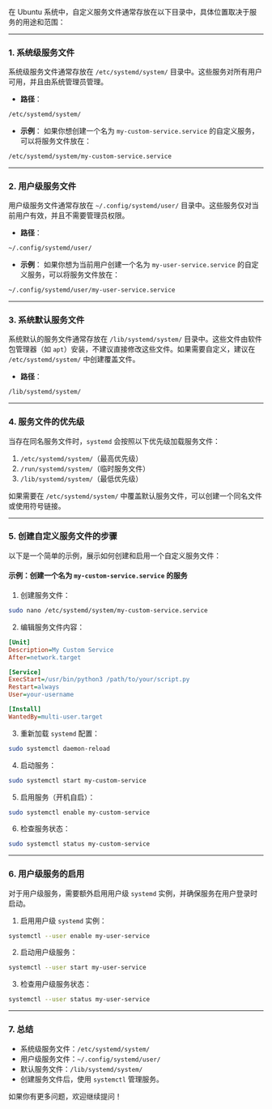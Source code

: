 在 Ubuntu 系统中，自定义服务文件通常存放在以下目录中，具体位置取决于服务的用途和范围：

---

### 1. **系统级服务文件**
系统级服务文件通常存放在 `/etc/systemd/system/` 目录中。这些服务对所有用户可用，并且由系统管理员管理。

- **路径**：
```bash
/etc/systemd/system/
```
- **示例**：
如果你想创建一个名为 `my-custom-service.service` 的自定义服务，可以将服务文件放在：
```bash
/etc/systemd/system/my-custom-service.service
```

---

### 2. **用户级服务文件**
用户级服务文件通常存放在 `~/.config/systemd/user/` 目录中。这些服务仅对当前用户有效，并且不需要管理员权限。

- **路径**：
```bash
~/.config/systemd/user/
```
- **示例**：
如果你想为当前用户创建一个名为 `my-user-service.service` 的自定义服务，可以将服务文件放在：
```bash
~/.config/systemd/user/my-user-service.service
```

---

### 3. **系统默认服务文件**
系统默认的服务文件通常存放在 `/lib/systemd/system/` 目录中。这些文件由软件包管理器（如 `apt`）安装，不建议直接修改这些文件。如果需要自定义，建议在 `/etc/systemd/system/` 中创建覆盖文件。

- **路径**：
```bash
/lib/systemd/system/
```

---

### 4. **服务文件的优先级**
当存在同名服务文件时，`systemd` 会按照以下优先级加载服务文件：
1. `/etc/systemd/system/`（最高优先级）
2. `/run/systemd/system/`（临时服务文件）
3. `/lib/systemd/system/`（最低优先级）

如果需要在 `/etc/systemd/system/` 中覆盖默认服务文件，可以创建一个同名文件或使用符号链接。

---

### 5. **创建自定义服务文件的步骤**
以下是一个简单的示例，展示如何创建和启用一个自定义服务文件：

#### 示例：创建一个名为 `my-custom-service.service` 的服务
1. 创建服务文件：
```bash
sudo nano /etc/systemd/system/my-custom-service.service
```

2. 编辑服务文件内容：
```ini
[Unit]
Description=My Custom Service
After=network.target

[Service]
ExecStart=/usr/bin/python3 /path/to/your/script.py
Restart=always
User=your-username

[Install]
WantedBy=multi-user.target
```

3. 重新加载 `systemd` 配置：
```bash
sudo systemctl daemon-reload
```

4. 启动服务：
```bash
sudo systemctl start my-custom-service
```

5. 启用服务（开机自启）：
```bash
sudo systemctl enable my-custom-service
```

6. 检查服务状态：
```bash
sudo systemctl status my-custom-service
```

---

### 6. **用户级服务的启用**
对于用户级服务，需要额外启用用户级 `systemd` 实例，并确保服务在用户登录时启动。

1. 启用用户级 `systemd` 实例：
```bash
systemctl --user enable my-user-service
```

2. 启动用户级服务：
```bash
systemctl --user start my-user-service
```

3. 检查用户级服务状态：
```bash
systemctl --user status my-user-service
```

---

### 7. **总结**
- 系统级服务文件：`/etc/systemd/system/`
- 用户级服务文件：`~/.config/systemd/user/`
- 默认服务文件：`/lib/systemd/system/`
- 创建服务文件后，使用 `systemctl` 管理服务。

如果你有更多问题，欢迎继续提问！ 